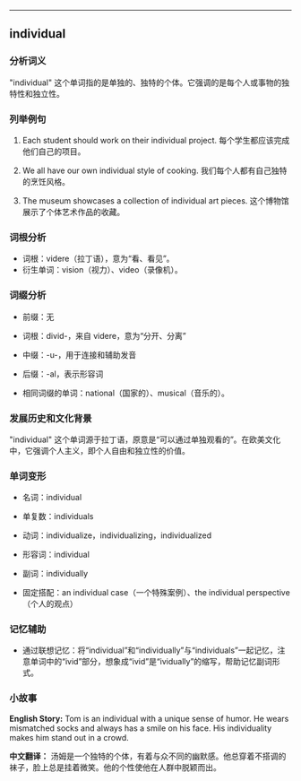
---------------
## individual
### 分析词义
"individual" 这个单词指的是单独的、独特的个体。它强调的是每个人或事物的独特性和独立性。

### 列举例句
1. Each student should work on their individual project.
   每个学生都应该完成他们自己的项目。

2. We all have our own individual style of cooking.
   我们每个人都有自己独特的烹饪风格。

3. The museum showcases a collection of individual art pieces.
   这个博物馆展示了个体艺术作品的收藏。

### 词根分析
- 词根：videre（拉丁语），意为“看、看见”。
- 衍生单词：vision（视力）、video（录像机）。

### 词缀分析
- 前缀：无
- 词根：divid-，来自 videre，意为“分开、分离”
- 中缀：-u-，用于连接和辅助发音
- 后缀：-al，表示形容词

- 相同词缀的单词：national（国家的）、musical（音乐的）。

### 发展历史和文化背景
"individual" 这个单词源于拉丁语，原意是“可以通过单独观看的”。在欧美文化中，它强调个人主义，即个人自由和独立性的价值。

### 单词变形
- 名词：individual
- 单复数：individuals
- 动词：individualize，individualizing，individualized
- 形容词：individual
- 副词：individually

- 固定搭配：an individual case（一个特殊案例）、the individual perspective（个人的观点）

### 记忆辅助
- 通过联想记忆：将“individual”和“individually”与“individuals”一起记忆，注意单词中的“ivid”部分，想象成“ivid”是“ividually”的缩写，帮助记忆副词形式。

### 小故事
**English Story:**
Tom is an individual with a unique sense of humor. He wears mismatched socks and always has a smile on his face. His individuality makes him stand out in a crowd.

**中文翻译：**
汤姆是一个独特的个体，有着与众不同的幽默感。他总穿着不搭调的袜子，脸上总是挂着微笑。他的个性使他在人群中脱颖而出。

